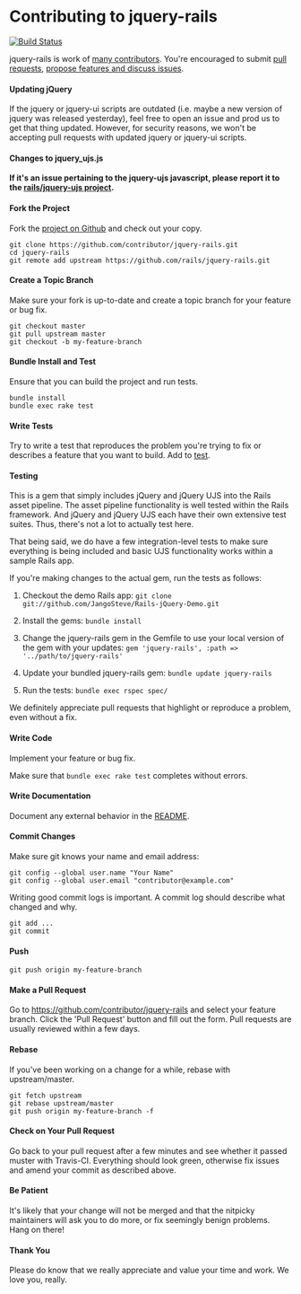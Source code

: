 Contributing to jquery-rails
=====================

[![Build Status](https://travis-ci.org/rails/jquery-rails.svg?branch=master)](https://travis-ci.org/rails/jquery-rails)

jquery-rails is work of [many contributors](https://github.com/rails/jquery-rails/graphs/contributors). You're encouraged to submit [pull requests](https://github.com/rails/jquery-rails/pulls), [propose features and discuss issues](https://github.com/rails/jquery-rails/issues).

#### Updating jQuery

If the jquery or jquery-ui scripts are outdated (i.e. maybe a new version of jquery was released yesterday), feel free to open an issue and prod us to get that thing updated. However, for security reasons, we won't be accepting pull requests with updated jquery or jquery-ui scripts.

#### Changes to jquery_ujs.js

**If it's an issue pertaining to the jquery-ujs javascript, please
report it to the [rails/jquery-ujs project](https://github.com/rails/jquery-ujs/issues).**

#### Fork the Project

Fork the [project on Github](https://github.com/rails/jquery-rails) and check out your copy.

```
git clone https://github.com/contributor/jquery-rails.git
cd jquery-rails
git remote add upstream https://github.com/rails/jquery-rails.git
```

#### Create a Topic Branch

Make sure your fork is up-to-date and create a topic branch for your feature or bug fix.

```
git checkout master
git pull upstream master
git checkout -b my-feature-branch
```

#### Bundle Install and Test

Ensure that you can build the project and run tests.

```
bundle install
bundle exec rake test
```

#### Write Tests

Try to write a test that reproduces the problem you're trying to fix or describes a feature that you want to build. Add to [test](test).

#### Testing

This is a gem that simply includes jQuery and jQuery UJS into the Rails
asset pipeline. The asset pipeline functionality is well tested within the
Rails framework. And jQuery and jQuery UJS each have their own extensive
test suites. Thus, there's not a lot to actually test here.

That being said, we do have a few integration-level tests to make sure
everything is being included and basic UJS functionality works within a
sample Rails app.

If you're making changes to the actual gem, run the tests as follows:

1. Checkout the demo Rails app: `git clone git://github.com/JangoSteve/Rails-jQuery-Demo.git`

2. Install the gems: `bundle install`

3. Change the jquery-rails gem in the Gemfile to use your local
version of the gem with your updates: `gem 'jquery-rails', :path => '../path/to/jquery-rails'`

4. Update your bundled jquery-rails gem: `bundle update jquery-rails`

5. Run the tests: `bundle exec rspec spec/`

We definitely appreciate pull requests that highlight or reproduce a problem, even without a fix.

#### Write Code

Implement your feature or bug fix.

Make sure that `bundle exec rake test` completes without errors.

#### Write Documentation

Document any external behavior in the [README](README.md).

#### Commit Changes

Make sure git knows your name and email address:

```
git config --global user.name "Your Name"
git config --global user.email "contributor@example.com"
```

Writing good commit logs is important. A commit log should describe what changed and why.

```
git add ...
git commit
```

#### Push

```
git push origin my-feature-branch
```

#### Make a Pull Request

Go to https://github.com/contributor/jquery-rails and select your feature branch. Click the 'Pull Request' button and fill out the form. Pull requests are usually reviewed within a few days.

#### Rebase

If you've been working on a change for a while, rebase with upstream/master.

```
git fetch upstream
git rebase upstream/master
git push origin my-feature-branch -f
```

#### Check on Your Pull Request

Go back to your pull request after a few minutes and see whether it passed muster with Travis-CI. Everything should look green, otherwise fix issues and amend your commit as described above.

#### Be Patient

It's likely that your change will not be merged and that the nitpicky maintainers will ask you to do more, or fix seemingly benign problems. Hang on there!

#### Thank You

Please do know that we really appreciate and value your time and work. We love you, really.
